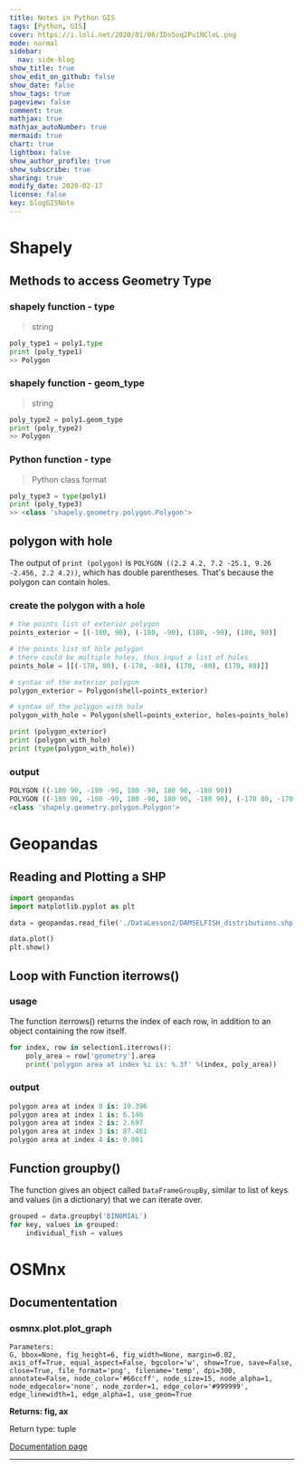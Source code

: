 ```yaml
---
title: Notes in Python GIS
tags: [Python, GIS]
cover: https://i.loli.net/2020/01/08/IDs5oq2Pu1NCleL.png
mode: normal
sidebar:
  nav: side-blog
show_title: true
show_edit_on_github: false
show_date: false
show_tags: true
pageview: false
comment: true
mathjax: true
mathjax_autoNumber: true
mermaid: true
chart: true
lightbox: false
show_author_profile: true
show_subscribe: true
sharing: true
modify_date: 2020-02-17
license: false
key: blogGISNote
---
```


# Shapely

## Methods to access Geometry Type

### shapely function - type

> string

```python
poly_type1 = poly1.type
print (poly_type1)
>> Polygon
```

<!--more-->

### shapely function - geom_type

> string

```python
poly_type2 = poly1.geom_type
print (poly_type2)
>> Polygon
```

### Python function - type

> Python class format

```python
poly_type3 = type(poly1)
print (poly_type3)
>> <class 'shapely.geometry.polygon.Polygon'>
```

## polygon with hole

The output of `print (polygon)` is `POLYGON ((2.2 4.2, 7.2 -25.1, 9.26 -2.456, 2.2 4.2))`, which has double parentheses. That's because the polygon can contain holes.

### create the polygon with a hole

```python
# the points list of exterior polygon
points_exterior = [(-180, 90), (-180, -90), (180, -90), (180, 90)]

# the points list of hole polygon
# there could be multiple holes, thus input a list of holes
points_hole = [[(-170, 80), (-170, -80), (170, -80), (170, 80)]]

# syntax of the exterior polygon
polygon_exterior = Polygon(shell=points_exterior)

# syntax of the polygon with hole
polygon_with_hole = Polygon(shell=points_exterior, holes=points_hole)

print (polygon_exterior)
print (polygon_with_hole)
print (type(polygon_with_hole))
```

### output

```python
POLYGON ((-180 90, -180 -90, 180 -90, 180 90, -180 90))
POLYGON ((-180 90, -180 -90, 180 -90, 180 90, -180 90), (-170 80, -170 -80, 170 -80, 170 80, -170 80))
<class 'shapely.geometry.polygon.Polygon'>
```

# Geopandas

## Reading and Plotting a SHP

```python
import geopandas
import matplotlib.pyplot as plt

data = geopandas.read_file('./DataLesson2/DAMSELFISH_distributions.shp')

data.plot()
plt.show()
```

## Loop with Function iterrows()

### usage

The function iterrows() returns the index of each row, in addition to an object containing the row itself.

```python
for index, row in selection1.iterrows():
    poly_area = row['geometry'].area
    print('polygon area at index %i is: %.3f' %(index, poly_area))
```

### output
```python
polygon area at index 0 is: 19.396
polygon area at index 1 is: 6.146
polygon area at index 2 is: 2.697
polygon area at index 3 is: 87.461
polygon area at index 4 is: 0.001
```

## Function groupby()

The function gives an object called `DataFrameGroupBy`, similar to list of keys and values (in a dictionary) that we can iterate over.

```python
grouped = data.groupby('BINOMIAL')
for key, values in grouped:
    individual_fish = values
```

# OSMnx

## Documententation

### osmnx.plot.plot_graph

```
Parameters:
G, bbox=None, fig_height=6, fig_width=None, margin=0.02, axis_off=True, equal_aspect=False, bgcolor='w', show=True, save=False, close=True, file_format='png', filename='temp', dpi=300, annotate=False, node_color='#66ccff', node_size=15, node_alpha=1, node_edgecolor='none', node_zorder=1, edge_color='#999999', edge_linewidth=1, edge_alpha=1, use_geom=True
```

**Returns: fig, ax**

Return type: tuple

[Documentation page](https://osmnx.readthedocs.io/en/stable/osmnx.html#osmnx.plot.plot_graph)

---